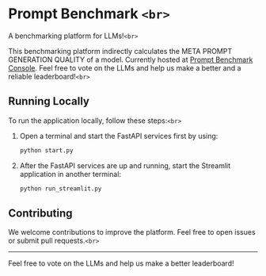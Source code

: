 
# Prompt Benchmark `<br>`

A benchmarking platform for LLMs!`<br>`

This benchmarking platform indirectly calculates the META PROMPT GENERATION QUALITY of a model. Currently hosted at [Prompt Benchmark Console](https://prompt-benchmark-console-prod.redisland-25b20936.centralindia.azurecontainerapps.io/). Feel free to vote on the LLMs and help us make a better and a reliable leaderboard!`<br>`

## Running Locally

To run the application locally, follow these steps:`<br>`

1. Open a terminal and start the FastAPI services first by using:

   ```bash
   python start.py
   ```
2. After the FastAPI services are up and running, start the Streamlit application in another terminal:

   ```bash
   python run_streamlit.py
   ```

## Contributing

We welcome contributions to improve the platform. Feel free to open issues or submit pull requests.`<br>`

---

Feel free to vote on the LLMs and help us make a better leaderboard!
